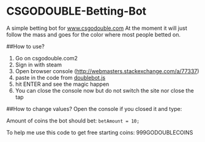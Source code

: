 # CSGODOUBLE-Betting-Bot
A simple betting bot for www.csgodouble.com
At the moment it will just follow the mass and goes for the color where most people betted on.


##How to use?
1. Go on csgodouble.com2
2. Sign in with steam
3. Open browser console (http://webmasters.stackexchange.com/a/77337)
4. paste in the code from [doublebot.js](https://github.com/Trojan13/CSGODOUBLE-Betting-Bot/blob/master/doublebot.js)
5. hit ENTER and see the magic happen
6. You can close the console now but do not switch the site nor close the tap

##How to change values?
Open the console if you closed it and type:

Amount of coins the bot should bet:
`betAmount = 10;`



To help me use this code to get free starting coins: 999GODOUBLECOINS 
